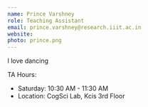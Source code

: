 ```yaml
---
name: Prince Varshney
role: Teaching Assistant
email: prince.varshney@research.iiit.ac.in
website:
photo: prince.png
---
```


I love dancing

TA Hours: 
- Saturday: 10:30 AM - 11:30 AM
- Location: CogSci Lab, Kcis 3rd Floor
